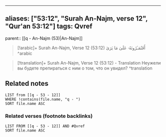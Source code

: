 
---
aliases: ["53:12", "Surah An-Najm, verse 12", "Qur'an 53:12"]
tags: Qvref
---

parent:: [[q - An-Najm (53)|An-Najm]]

> [!arabic]+ Surah An-Najm, Verse 12 (53:12)
> <span class="quran-arabic">أَفَتُمَـٰرُونَهُۥ عَلَىٰ مَا يَرَىٰ</span>
^arabic

> [!translation]+ Surah An-Najm, Verse 12 (53:12) - Translation
> Неужели вы будете препираться с ним о том, что он увидел?
^translation



## Related notes
```dataview
LIST from [[q - 53 - 12]]
WHERE !contains(file.name, "q - ")
SORT file.name ASC
```

### Related verses (footnote backlinks)
```dataview
LIST FROM [[q - 53 - 12]] AND #Qvref
SORT file.name ASC
```

